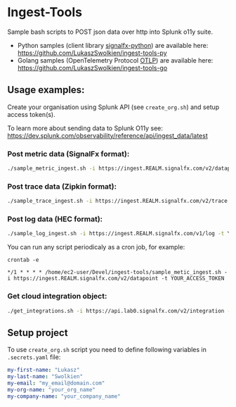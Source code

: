 # Ingest-Tools
Sample bash scripts to POST json data over http into Splunk o11y suite. 

* Python samples (client library [signalfx-python](https://github.com/signalfx/signalfx-python)) are available here: https://github.com/LukaszSwolkien/ingest-tools-py
* Golang samples (OpenTelemetry Protocol [OTLP](https://github.com/open-telemetry/opentelemetry-proto-go)) are available here: https://github.com/LukaszSwolkien/ingest-tools-go

## Usage examples:

Create your organisation using Splunk API (see `create_org.sh`) and setup access token(s).

To learn more about sending data to Splunk O11y see: https://dev.splunk.com/observability/reference/api/ingest_data/latest

### Post metric data (SignalFx format):
```bash
./sample_metric_ingest.sh -i https://ingest.REALM.signalfx.com/v2/datapoint -t YOUR_ACCESS_TOKEN
```

### Post trace data (Zipkin format):
```bash
./sample_trace_ingest.sh -i https://ingest.REALM.signalfx.com/v2/trace -t YOUR_ACCESS_TOKEN
```

### Post log data (HEC format):
```bash
./sample_log_ingest.sh -i https://ingest.REALM.signalfx.com/v1/log -t YOUR_ACCESS_TOKEN
```

You can run any script periodicaly as a cron job, for example:

```crontab -e```

```vim
*/1 * * * * /home/ec2-user/Devel/ingest-tools/sample_metic_ingest.sh -i https://ingest.REALM.signalfx.com/v2/datapoint -t YOUR_ACCESS_TOKEN
```

### Get cloud integration object:

```bash
./get_integrations.sh -i https://api.lab0.signalfx.com/v2/integration -t YOUR_ACCESS_TOKEN
```

## Setup project 
To use `create_org.sh` script you need to define following variables in `.secrets.yaml` file:

```yaml
my-first-name: "Lukasz"
my-last-name: "Swolkien"
my-email: "my_email@domain.com"
my-org-name: "your_org_name"
my-company-name: "your_company_name"
```
